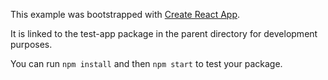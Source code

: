 This example was bootstrapped with [Create React App](https://github.com/facebook/create-react-app).

It is linked to the test-app package in the parent directory for development purposes.

You can run `npm install` and then `npm start` to test your package.
